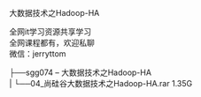 大数据技术之Hadoop-HA

全网it学习资源共享学习<br>全网课程都有，欢迎私聊<br>微信：jerryttom<br>

├──sgg074 – 大数据技术之Hadoop-HA<br> | └──04_尚硅谷大数据技术之Hadoop-HA.rar 1.35G